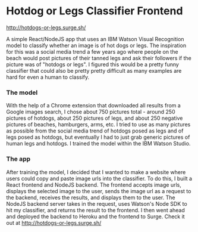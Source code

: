 # Hotdog or Legs Classifier Frontend

http://hotdogs-or-legs.surge.sh/

A simple React/NodeJS app that uses an IBM Watson Visual Recognition model to classify whether an image is of hot dogs or legs. The inspiration for this was a social media trend a few years ago where people on the beach would post pictures of their tanned legs and ask their followers if the picture was of "hotdogs or legs". I figured this would be a pretty funny classifier that could also be pretty pretty difficult as many examples are hard for even a human to classify.

### The model
With the help of a Chrome extension that downloaded all results from a Google images search, I chose about 750 pictures total - around 250 pictures of hotdogs, about 250 pictures of legs, and about 250 negative pictures of beaches, hamburgers, arms, etc. I tried to use as many pictures as possible from the social media trend of hotdogs posed as legs and of legs posed as hotdogs, but eventually I had to just grab generic pictures of human legs and hotdogs. I trained the model within the IBM Watson Studio.

### The app
After training the model, I decided that I wanted to make a website where users could copy and paste image urls into the classifier. To do this, I built a React frontend and NodeJS backend. The frontend accepts image urls, displays the selected image to the user, sends the image url as a request to the backend, receives the results, and displays them to the user. The NodeJS backend server takes in the request, uses Watson's Node SDK to hit my classifier, and returns the result to the frontend. I then went ahead and deployed the backend to Heroku and the frontend to Surge. Check it out at http://hotdogs-or-legs.surge.sh/
